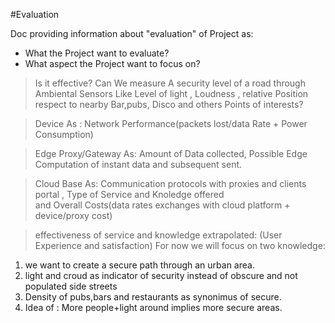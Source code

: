 #Evaluation

Doc providing information about "evaluation" of Project as: 
- What the Project want to evaluate?
- What aspect the Project want to focus on?

> Is it effective? Can We measure A security level of a road through Ambiental Sensors Like Level of light , 
Loudness , relative Position respect to nearby Bar,pubs, Disco and others Points of interests?

> Device As : Network Performance(packets lost/data Rate + Power Consumption)

> Edge Proxy/Gateway As: Amount of Data collected, Possible Edge Computation of instant data and subsequent sent.

>Cloud Base As:  Communication protocols with proxies and clients portal , Type of Service and Knoledge offered  
and Overall Costs(data rates exchanges with cloud platform + device/proxy cost)

> effectiveness of service and knowledge extrapolated:
(User Experience and satisfaction)
For now we will focus on two knowledge: 
1.  we want to create a secure path through an urban area.
2. light and croud as indicator of security instead of obscure and not populated side streets
3. Density of pubs,bars and restaurants as synonimus of secure.
4. Idea of :  More people+light around implies  more secure areas.
